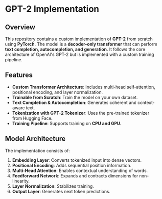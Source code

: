 # GPT-2 Implementation

## Overview
This repository contains a custom implementation of **GPT-2** from scratch using **PyTorch**. The model is a **decoder-only transformer** that can perform **text completion, autocompletion, and generation**. It follows the core architecture of OpenAI's GPT-2 but is implemented with a custom training pipeline.

## Features
- **Custom Transformer Architecture**: Includes multi-head self-attention, positional encoding, and layer normalization.
- **Trainable from Scratch**: Train the model on your own dataset.
- **Text Completion & Autocompletion**: Generates coherent and context-aware text.
- **Tokenization with GPT-2 Tokenizer**: Uses the pre-trained tokenizer from Hugging Face.
- **Training Pipeline**: Supports training on **CPU and GPU**.

## Model Architecture
The implementation consists of:
1. **Embedding Layer**: Converts tokenized input into dense vectors.
2. **Positional Encoding**: Adds sequential position information.
3. **Multi-Head Attention**: Enables contextual understanding of words.
4. **Feedforward Network**: Expands and contracts dimensions for non-linearity.
5. **Layer Normalization**: Stabilizes training.
6. **Output Layer**: Generates next token predictions.
